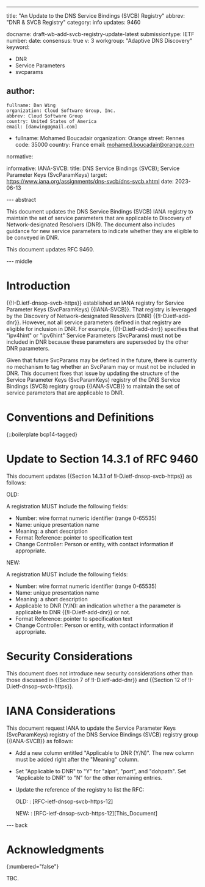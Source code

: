 ---
title: "An Update to the DNS Service Bindings (SVCB) Registry"
abbrev: "DNR & SVCB Registry"
category: info
updates: 9460

docname: draft-wb-add-svcb-registry-update-latest
submissiontype: IETF
number:
date:
consensus: true
v: 3
workgroup: "Adaptive DNS Discovery"
keyword:
 - DNR
 - Service Parameters
 - svcparams


author:
 -
    fullname: Dan Wing
    organization: Cloud Software Group, Inc.
    abbrev: Cloud Software Group
    country: United States of America
    email: [danwing@gmail.com]

 -
    fullname: Mohamed Boucadair
    organization: Orange
    street: Rennes
    code: 35000
    country: France
    email: mohamed.boucadair@orange.com

normative:


informative:
  IANA-SVCB:
    title: DNS Service Bindings (SVCB); Service Parameter Keys (SvcParamKeys)
    target: https://www.iana.org/assignments/dns-svcb/dns-svcb.xhtml
    date: 2023-06-13

--- abstract

This document updates the DNS Service Bindings (SVCB) IANA registry to maintain the set of service parameters that are applicable to Discovery of Network-designated Resolvers (DNR). The document also includes guidance for new service parameters to indicate whether they are eligible to be conveyed in DNR.

This document updates RFC 9460.

--- middle

# Introduction

{{!I-D.ietf-dnsop-svcb-https}} established an IANA registry for Service Parameter Keys (SvcParamKeys) {{IANA-SVCB}}. That registry is leveraged by the Discovery of Network-designated Resolvers (DNR) {{!I-D.ietf-add-dnr}}. However, not all service parameters defined in that registry are eligible for inclusion in DNR. For example, {{!I-D.ietf-add-dnr}} specifies that "ipv4hint" or "ipv6hint" Service Parameters (SvcParams) must not be included in DNR because these parameters are superseded by the other DNR parameters.

Given that future SvcParams may be defined in the future, there is currently no mechanism to tag whether an SvcParam may or must not be included in DNR. This document fixes that issue by updating the structure of the Service Parameter Keys (SvcParamKeys) registry of the DNS Service Bindings (SVCB) registry group {{IANA-SVCB}} to maintain the set of service parameters that are applicable to DNR.

# Conventions and Definitions

{::boilerplate bcp14-tagged}

# Update to Section 14.3.1 of RFC 9460

This document updates {{Section 14.3.1 of !I-D.ietf-dnsop-svcb-https}} as follows:

OLD:

 A registration MUST include the following fields:

   * Number: wire format numeric identifier (range 0-65535)
   * Name: unique presentation name
   * Meaning: a short description
   * Format Reference: pointer to specification text
   * Change Controller: Person or entity, with contact information if appropriate.

NEW:

 A registration MUST include the following fields:

   * Number: wire format numeric identifier (range 0-65535)
   * Name: unique presentation name
   * Meaning: a short description
   * Applicable to DNR (Y/N): an indication whether a the parameter is applicable to DNR {{!I-D.ietf-add-dnr}} or not.
   * Format Reference: pointer to specification text
   * Change Controller: Person or entity, with contact information if appropriate.



# Security Considerations

This document does not introduce new security considerations other than those discussed in {{Section 7 of !I-D.ietf-add-dnr}} and {{Section 12 of !I-D.ietf-dnsop-svcb-https}}.

# IANA Considerations

This document request IANA to update the Service Parameter Keys (SvcParamKeys) registry of the DNS Service Bindings (SVCB) registry group {{IANA-SVCB}} as follows:

* Add a new column entitled "Applicable to DNR (Y/N)". The new column must be added right after the "Meaning" column.
* Set "Applicable to DNR" to "Y" for "alpn", "port", and "dohpath". Set "Applicable to DNR" to "N" for the other remaining entries.
* Update the reference of the registry to list the RFC:

  OLD:
  : [RFC-ietf-dnsop-svcb-https-12]

  NEW:
  : [RFC-ietf-dnsop-svcb-https-12][This_Document]

--- back

# Acknowledgments
{:numbered="false"}

TBC.
